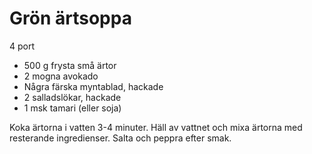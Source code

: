 # Grön ärtsoppa

4 port

 - 500 g frysta små ärtor
 - 2 mogna avokado
 - Några färska myntablad, hackade
 - 2 salladslökar, hackade
 - 1 msk tamari (eller soja)

Koka ärtorna i vatten 3-4 minuter. Häll av vattnet och mixa ärtorna med resterande ingredienser. Salta och peppra efter smak.
